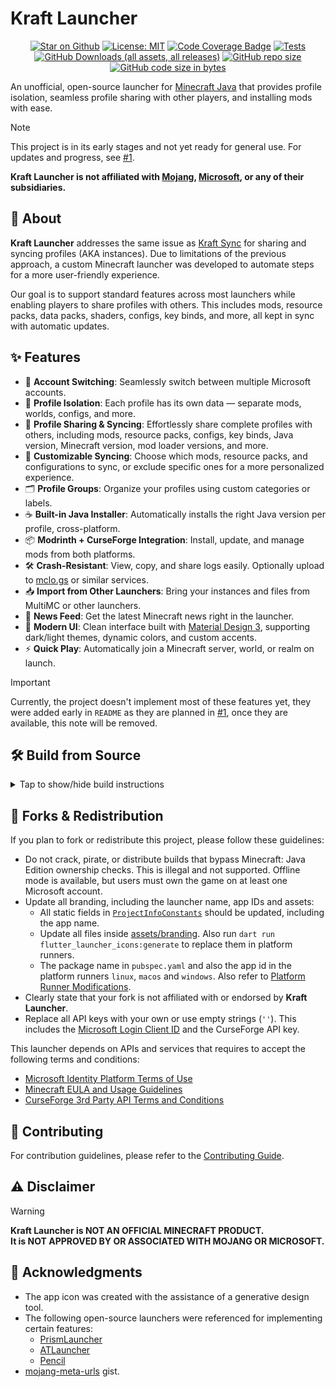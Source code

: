 # Kraft Launcher

<p align="center">
<a href="https://github.com/EchoEllet/kraft-launcher"><img src="https://img.shields.io/github/stars/EchoEllet/kraft-launcher" alt="Star on Github"></a>
<a href="https://opensource.org/licenses/MIT"><img src="https://img.shields.io/badge/license-MIT-purple.svg" alt="License: MIT"></a>
<a href="https://github.com/EchoEllet/kraft-launcher/actions"><img src="https://img.shields.io/endpoint?url=https://gist.githubusercontent.com/EchoEllet/48575fd9d18dc33989ab0eb602af3b53/raw/d3f41f773e351ea4fc35c411d2c84ace1f49ebc4/kraft-launcher-coverage-badge.json" alt="Code Coverage Badge"></a>
<a href="https://github.com/EchoEllet/kraft-launcher/actions/workflows/tests.yml"><img src="https://github.com/EchoEllet/kraft-launcher/actions/workflows/tests.yml/badge.svg" alt="Tests"></a>
<a href="https://github.com/EchoEllet/kraft-launcher/releases"><img src="https://img.shields.io/github/downloads/EchoEllet/kraft-launcher/total" alt="GitHub Downloads (all assets, all releases)"></a>
<a href="https://github.com/EchoEllet/kraft-launcher"><img src="https://img.shields.io/github/repo-size/EchoEllet/kraft-launcher" alt="GitHub repo size"></a>
<a href="https://github.com/EchoEllet/kraft-launcher"><img src="https://img.shields.io/github/languages/code-size/EchoEllet/kraft-launcher" alt="GitHub code size in bytes"></a>
</p>

An unofficial, open-source launcher for [Minecraft Java](https://www.minecraft.net/en-us/store/minecraft-java-bedrock-edition-pc) that provides profile isolation, seamless profile sharing with other players, and installing mods with ease.

> [!NOTE]
> This project is in its early stages and not yet ready for general use. For updates and progress, see [#1](https://github.com/EchoEllet/kraft-launcher/issues/1).

**Kraft Launcher is not affiliated
with [Mojang](https://mojang.com/), [Microsoft](https://www.microsoft.com/), or any of their
subsidiaries.**

## 📖 About

**Kraft Launcher** addresses the same issue as [Kraft Sync](https://github.com/FreshKernel/kraft-sync) for sharing and syncing profiles (AKA instances). Due to limitations of the previous approach, a custom Minecraft launcher was developed to automate steps for a more user-friendly experience.

Our goal is to support standard features across most launchers while enabling players to share profiles with others. This includes mods, resource packs, data packs, shaders, configs, key binds, and more, all kept in sync with automatic updates.

## ✨ Features

* 🔄 **Account Switching**: Seamlessly switch between multiple Microsoft accounts.
* 📁 **Profile Isolation**: Each profile has its own data — separate mods, worlds, configs, and more.
* 🔗 **Profile Sharing & Syncing**: Effortlessly share complete profiles with others, including mods, resource packs, configs, key binds, Java version, Minecraft version, mod loader versions, and more.
* 🔧 **Customizable Syncing**: Choose which mods, resource packs, and configurations to sync, or exclude specific ones for a more personalized experience.
* 🗂️ **Profile Groups**: Organize your profiles using custom categories or labels.
* ☕ **Built-in Java Installer**: Automatically installs the right Java version per profile, cross-platform.
* 📦 **Modrinth + CurseForge Integration**: Install, update, and manage mods from both platforms.
* 🛠️ **Crash-Resistant**: View, copy, and share logs easily. Optionally upload to [mclo.gs](https://mclo.gs/) or similar services.
* 📥 **Import from Other Launchers**: Bring your instances and files from MultiMC or other launchers.
* 📰 **News Feed**: Get the latest Minecraft news right in the launcher.
* 🎨 **Modern UI**: Clean interface built with [Material Design 3](https://m3.material.io/), supporting dark/light themes, dynamic colors, and custom accents.
* ⚡ **Quick Play**: Automatically join a Minecraft server, world, or realm on launch.

> [!IMPORTANT]
> Currently, the project doesn't implement most of these features yet, they were added early in `README` as they are planned in [#1](https://github.com/EchoEllet/kraft-launcher/issues/1), once they are available, this note will be removed.

## 🛠️ Build from Source

<details>
<summary>Tap to show/hide build instructions</summary>

Ensure [Flutter](https://docs.flutter.dev/get-started/install) is installed, and then run:

```bash
git clone --depth 1 https://github.com/EchoEllet/kraft-launcher
cd kraft-launcher
flutter pub get
flutter build <platform>
```

Replace `<platform>` with `linux`, `macos` or `windows`.

</details>

## 🔄 Forks & Redistribution

If you plan to fork or redistribute this project, please follow these guidelines:

* Do not crack, pirate, or distribute builds that bypass Minecraft: Java Edition ownership checks. This is illegal and not supported. Offline mode is available, but users must own the game on at least one Microsoft account.
* Update all branding, including the launcher name, app IDs and assets:
    * All static fields in [`ProjectInfoConstants`](./lib/common/constants/project_info_constants.dart) should be updated, including the app name.
    * Update all files inside [assets/branding](./assets/branding). Also run `dart run flutter_launcher_icons:generate` to replace them in platform runners.
    * The package name in `pubspec.yaml` and also the app id in the platform runners `linux`, `macos` and `windows`. Also refer to [Platform Runner Modifications](./docs/PLATFORM_RUNNER_MODIFICATIONS.md).
* Clearly state that your fork is not affiliated with or endorsed by **Kraft Launcher**.
* Replace all API keys with your own or use empty strings (`''`). This includes the [Microsoft Login Client ID](./lib/common/constants/microsoft_constants.dart) and the CurseForge API key.

This launcher depends on APIs and services that requires to accept the following terms and conditions:

- [Microsoft Identity Platform Terms of Use](https://docs.microsoft.com/en-us/legal/microsoft-identity-platform/terms-of-use)
- [Minecraft EULA and Usage Guidelines](https://www.minecraft.net/en-us/usage-guidelines)
- [CurseForge 3rd Party API Terms and Conditions](https://support.curseforge.com/en/support/solutions/articles/9000207405-curse-forge-3rd-party-api-terms-and-conditions)

## 🌱 Contributing

For contribution guidelines, please refer to the [Contributing Guide](./CONTRIBUTING.md).

## ⚠️ Disclaimer

> [!WARNING]
> **Kraft Launcher is NOT AN OFFICIAL MINECRAFT PRODUCT.  
It is NOT APPROVED BY OR ASSOCIATED WITH MOJANG OR MICROSOFT.**

## 📜 Acknowledgments

- The app icon was created with the assistance of a generative design tool.
- The following open-source launchers were referenced for implementing certain features:
    - [PrismLauncher](https://github.com/PrismLauncher/PrismLauncher)
    - [ATLauncher](https://github.com/ATLauncher/ATLauncher/)
    - [Pencil](https://github.com/Dreta/Pencil)
- [mojang-meta-urls](https://gist.github.com/skyrising/95a8e6a7287634e097ecafa2f21c240f) gist.
